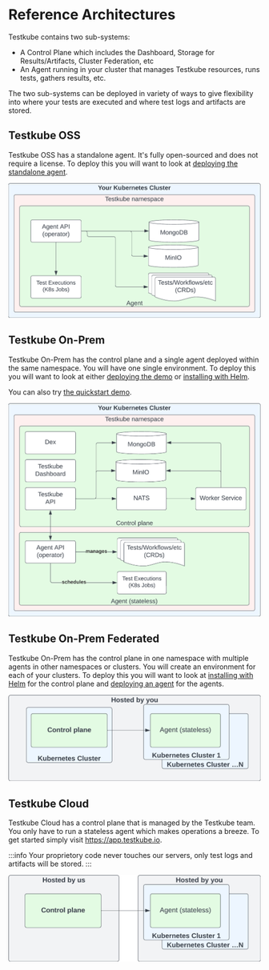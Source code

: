 # Reference Architectures

Testkube contains two sub-systems:

- A Control Plane which includes the Dashboard, Storage for Results/Artifacts, Cluster Federation, etc
- An Agent running in your cluster that manages Testkube resources, runs tests, gathers results, etc.

The two sub-systems can be deployed in variety of ways to give flexibility into where your tests are executed and where test logs and artifacts are stored.

## Testkube OSS

Testkube OSS has a standalone agent. It's fully open-sourced and does not require a license. To deploy this you will want to look at [deploying the standalone agent][deploy-standalone].

![Deployment with standalone agent](../../img/architecture-standalone.jpeg)

## Testkube On-Prem

Testkube On-Prem has the control plane and a single agent deployed within the same namespace. You will have one single environment. To deploy this you will want to look at either [deploying the demo][deploy-demo] or [installing with Helm][deploy-with-helm].

You can also try [the quickstart demo][deploy-quickstart].

![Deployment with single agent](../../img/architecture-default.jpeg)

## Testkube On-Prem Federated

Testkube On-Prem has the control plane in one namespace with multiple agents in other namespaces or clusters. You will create an environment for each of your clusters. To deploy this you will want to look at [installing with Helm][deploy-with-helm] for the control plane and [deploying an agent][deploy-agent] for the agents.

![Deployment with federated agents](../../img/architecture-federated.jpeg)

## Testkube Cloud

Testkube Cloud has a control plane that is managed by the Testkube team.
You only have to run a stateless agent which makes operations a breeze.
To get started simply visit https://app.testkube.io.

:::info
Your proprietory code never touches our servers, only test logs and artifacts will be stored.
:::

![Deployment with managed control plane](../../img/architecture-managed.jpeg)

[cloud]: https://app.testkube.io/
[deploy-quickstart]: /articles/install/quickstart-install
[deploy-standalone]: /articles/install/install-with-cli#deploy-the-open-source-standalone-agent
[deploy-agent]: /articles/install/install-with-cli#deploy-an-agent-that-will-connect-to-a-control-plane
[deploy-demo]: /articles/install/install-with-cli#deploy-an-on-prem-demo
[deploy-with-helm]: /articles/install/install-with-helm
